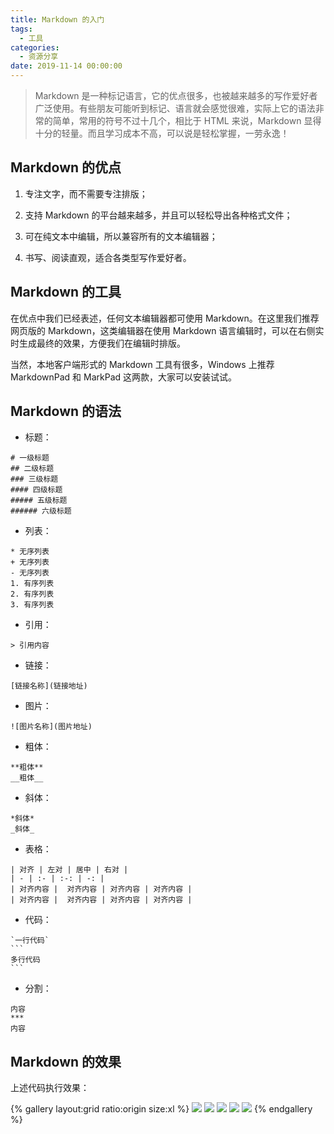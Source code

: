 ```yaml
---
title: Markdown 的入门
tags:
  - 工具
categories:
  - 资源分享
date: 2019-11-14 00:00:00
---
```


> Markdown 是一种标记语言，它的优点很多，也被越来越多的写作爱好者广泛使用。有些朋友可能听到标记、语言就会感觉很难，实际上它的语法非常的简单，常用的符号不过十几个，相比于 HTML 来说，Markdown 显得十分的轻量。而且学习成本不高，可以说是轻松掌握，一劳永逸！

<!-- more -->

## Markdown 的优点

1. 专注文字，而不需要专注排版；

2. 支持 Markdown 的平台越来越多，并且可以轻松导出各种格式文件；

3. 可在纯文本中编辑，所以兼容所有的文本编辑器；

4. 书写、阅读直观，适合各类型写作爱好者。

## Markdown 的工具

在优点中我们已经表述，任何文本编辑器都可使用 Markdown。在这里我们推荐网页版的 Markdown，这类编辑器在使用 Markdown 语言编辑时，可以在右侧实时生成最终的效果，方便我们在编辑时排版。

当然，本地客户端形式的 Markdown 工具有很多，Windows 上推荐 MarkdownPad 和 MarkPad 这两款，大家可以安装试试。

## Markdown 的语法

* 标题：

```
# 一级标题
## 二级标题
### 三级标题
#### 四级标题
##### 五级标题
###### 六级标题
```

* 列表：

```
* 无序列表
+ 无序列表
- 无序列表
1. 有序列表
2. 有序列表
3. 有序列表
```

* 引用：

```
> 引用内容
```

* 链接：

```
[链接名称](链接地址)
```

* 图片：

```
![图片名称](图片地址)
```

* 粗体：

```
**粗体**
__粗体__
```

* 斜体：

```
*斜体*
_斜体_
```

* 表格：

```
| 对齐 | 左对 | 居中 | 右对 |
| - | :- | :-: | -: |
| 对齐内容 |  对齐内容 | 对齐内容 | 对齐内容 |
| 对齐内容 |  对齐内容 | 对齐内容 | 对齐内容 |
```

* 代码：

````
`一行代码`
```
多行代码
```
````

* 分割：

```
内容
***
内容
```

## Markdown 的效果

上述代码执行效果：

{% gallery layout:grid ratio:origin size:xl %}
![](https://cdn.dusays.com/2019/11/128-1.jpg)
![](https://cdn.dusays.com/2019/11/128-2.jpg)
![](https://cdn.dusays.com/2019/11/128-3.jpg)
![](https://cdn.dusays.com/2019/11/128-4.jpg)
![](https://cdn.dusays.com/2019/11/128-5.jpg)
{% endgallery %}